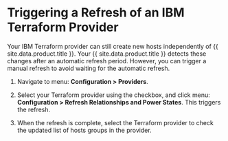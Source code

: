 # Triggering a Refresh of an IBM Terraform Provider

Your IBM Terraform provider can still create new hosts independently of {{ site.data.product.title }}. Your {{ site.data.product.title }} detects these changes after an automatic refresh period. However, you can trigger a manual refresh to avoid waiting for the automatic refresh.

1. Navigate to menu: **Configuration > Providers**. 

2. Select your Terraform provider using the checkbox, and click menu: **Configuration > Refresh Relationships and Power States**. This triggers the refresh.

3. When the refresh is complete, select the Terraform provider to check the updated list of hosts groups in the provider.
